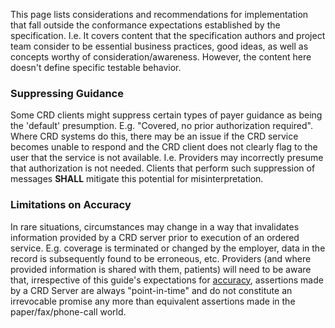 This page lists considerations and recommendations for implementation that fall outside the conformance expectations established by the specification.  I.e. It covers content that the specification authors and project team consider to be essential business practices, good ideas, as well as concepts worthy of consideration/awareness.  However, the content here doesn't define specific testable behavior.

### Suppressing Guidance

Some CRD clients might suppress certain types of payer guidance as being the 'default' presumption.  E.g. "Covered, no prior authorization required".  Where CRD systems do this, there may be an issue if the CRD service becomes unable to respond and the CRD client does not clearly flag to the user that the service is not available.  I.e. Providers may incorrectly presume that authorization is not needed.  Clients that perform such suppression of messages **SHALL** mitigate this potential for misinterpretation.

### Limitations on Accuracy

In rare situations, circumstances may change in a way that invalidates information provided by a CRD server prior to execution of an ordered service.  E.g. coverage is terminated or changed by the employer, data in the record is subsequently found to be erroneous, etc.  Providers (and where provided information is shared with them, patients) will need to be aware that, irrespective of this guide's expectations for [accuracy](hooks.html#accuracy), assertions made by a CRD Server are always "point-in-time" and do not constitute an irrevocable promise any more than equivalent assertions made in the paper/fax/phone-call world.